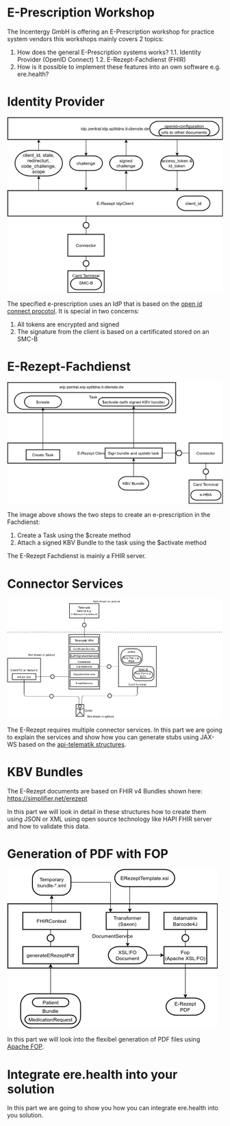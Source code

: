 # E-Prescription Workshop

The Incentergy GmbH is offering an E-Prescription workshop for practice system vendors this workshops mainly covers 2 topics:

 1. How does the general E-Prescription systems works?
 1.1. Identity Provider (OpenID Connect)
 1.2. E-Rezept-Fachdienst (FHIR)
 2. How is it possible to implement these features into an own software e.g. ere.health?

# Identity Provider

![](img/idp.png)

The specified e-prescription uses an IdP that is based on the [open id connect procotol](https://openid.net/connect/). It is special in two concerns:

 1. All tokens are encrypted and signed
 2. The signature from the client is based on a certificated stored on an SMC-B

# E-Rezept-Fachdienst

![](img/erezept-fachdienst.png)

The image above shows the two steps to create an e-prescription in the Fachdienst:

1. Create a Task using the $create method
2. Attach a signed KBV Bundle to the task using the $activate method

The E-Rezept Fachdienst is mainly a FHIR server.

# Connector Services

![](img/telematik-photo.png)

The E-Rezept requires multiple connector services. In this part we are going to explain the services and show how you can generate stubs using JAX-WS based on the [api-telematik structures](https://github.com/gematik/api-telematik/). 

# KBV Bundles

The E-Rezept documents are based on FHIR v4 Bundles shown here: https://simplifier.net/erezept

In this part we will look in detail in these structures how to create them using JSON or XML using open source technology like HAPI FHIR server and how to validate this data.

# Generation of PDF with FOP

![](img/document-service.png)

In this part we will look into the flexibel generation of PDF files using [Apache FOP](https://xmlgraphics.apache.org/fop/).

# Integrate ere.health into your solution

In this part we are going to show you how you can integrate ere.health into you solution.